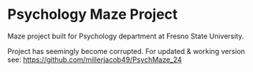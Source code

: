 # Psychology Maze Project

Maze project built for Psychology department at Fresno State University.

Project has seemingly become corrupted. For updated & working version see: https://github.com/millerjacob49/PsychMaze_24
